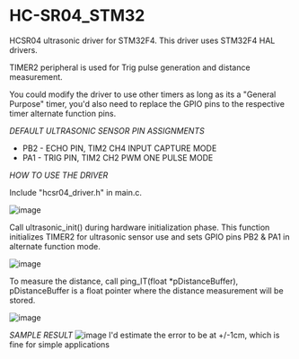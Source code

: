 # HC-SR04_STM32
HCSR04 ultrasonic driver for STM32F4. This driver uses STM32F4 HAL drivers.

TIMER2 peripheral is used for Trig pulse generation and distance measurement. 

You could modify the driver to use other timers as long as its a "General Purpose" timer, you'd also need to replace the GPIO pins to the respective timer alternate function pins. 


*DEFAULT ULTRASONIC SENSOR PIN ASSIGNMENTS*
 * PB2 - ECHO PIN, TIM2 CH4 INPUT CAPTURE MODE 
 * PA1 - TRIG PIN, TIM2 CH2 PWM ONE PULSE MODE


*HOW TO USE THE DRIVER*

Include "hcsr04_driver.h" in main.c.

![image](https://github.com/user-attachments/assets/ab5cce20-d1a3-426c-a36e-45af0952f52f)

Call ultrasonic_init() during hardware initialization phase. This function initializes TIMER2 for ultrasonic sensor use and sets GPIO pins PB2 & PA1 in alternate function mode.

![image](https://github.com/user-attachments/assets/57bd8b6f-6021-4f22-9cf5-4d733f690b9a)

To measure the distance, call ping_IT(float *pDistanceBuffer), pDistanceBuffer is a float pointer where the distance measurement will be stored.

![image](https://github.com/user-attachments/assets/87dffd08-dfca-4217-ba33-8483c3773a28)


*SAMPLE RESULT*
![image](https://github.com/user-attachments/assets/4052fad5-6b9e-4f2a-9e22-c0de90994eda)
I'd estimate the error to be at +/-1cm, which is fine for simple applications





